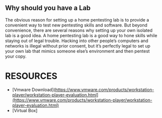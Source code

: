 ## Why should you have a Lab
The obvious reason for setting up a home pentesting lab is to provide a convenient way to test new pentesting skills and software. But beyond convenience, there are several reasons why setting up your own isolated lab is a good idea.
A home pentesting lab is a good way to hone skills while staying out of legal trouble. Hacking into other people’s computers and networks is illegal without prior consent, but it’s perfectly legal to set up your own lab that mimics someone else’s environment and then pentest your copy.

# RESOURCES
- [Vmware Download](https://www.vmware.com/products/workstation-player/workstation-player-evaluation.html](https://www.vmware.com/products/workstation-player/workstation-player-evaluation.html)
- [Virtual Box]